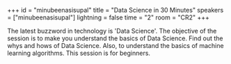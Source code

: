 +++
id = "minubeenasisupal"
title = "Data Science in 30 Minutes"
speakers = ["minubeenasisupal"]
lightning = false
time = "2"
room = "CR2"
+++

The latest buzzword in technology is 'Data Science'.  The objective of the session is to make you understand the basics of Data Science. Find out the whys and hows of Data Science. Also, to understand the basics of machine learning algorithms.  This session is for beginners.